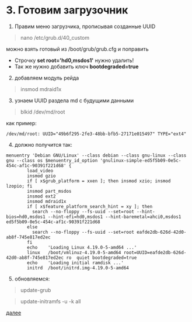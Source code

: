 # 3. Готовим загрузочник

1. Правим меню загрузчика, прописывая созданные UUID
  > nano /etc/grub.d/40_custom

можно взять готовый из /boot/grub/grub.cfg и поправить

  - Строчку **set root='hd0,msdos1'** нужно удалить!
  - Так же нужно добавить ключ **bootdegraded=true**

2. добавляем модуль рейда
  > insmod mdraid1x

3. узнаем UUID раздела md с будущими данными
  > blkid /dev/md/root

как пример:
```
/dev/md/root: UUID="49b6f295-2fe3-48bb-bfb5-27171e015497" TYPE="ext4"
```

4. должно получится так:
```
menuentry 'Debian GNU/Linux' --class debian --class gnu-linux --class gnu --class os $menuentry_id_option 'gnulinux-simple-ed5f5b09-0e5c-454c-af1c-90391f221d68' {
        load_video
        insmod gzio
        if [ x$grub_platform = xxen ]; then insmod xzio; insmod lzopio; fi
        insmod part_msdos
        insmod ext2
        insmod mdraid1x
        if [ x$feature_platform_search_hint = xy ]; then
          search --no-floppy --fs-uuid --set=root --hint-bios=hd0,msdos1 --hint-efi=hd0,msdos1 --hint-baremetal=ahci0,msdos1  ed5f5b09-0e5c-454c-af1c-90391f221d68
        else
          search --no-floppy --fs-uuid --set=root eafde2db-626d-42d0-ab8f-745e817ed2ec
        fi
        echo    'Loading Linux 4.19.0-5-amd64 ...'
        linux   /boot/vmlinuz-4.19.0-5-amd64 root=UUID=eafde2db-626d-42d0-ab8f-745e817ed2ec ro  quiet bootdegraded=true
        echo    'Loading initial ramdisk ...'
        initrd  /boot/initrd.img-4.19.0-5-amd64
```
5. обновляемся:
  > update-grub

  > update-initramfs -u -k all

[далее](4.CopyingData.md)
